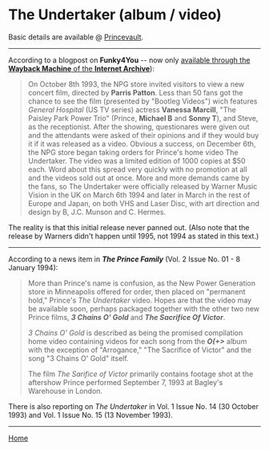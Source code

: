 # The Undertaker (album / video)

Basic details are available @ [Princevault](http://princevault.com/index.php?title=Album:_The_Undertaker).

---

According to a blogpost on **Funky4You** -- now only [available through the **Wayback Machine** of the **Internet Archive**](https://web.archive.org/web/20040122053822/http://www.funky4you.com/theundertaker.html)):

> On October 8th 1993, the NPG store invited visitors to view a new concert film, directed by **Parris Patton**. Less than 50 fans got the chance to see the film (presented by "Bootleg Videos") wich features *General Hospital* (US TV series) actress **Vanessa Marcill**, "The Paisley Park Power Trio" (Prince, **Michael B** and **Sonny T**), and Steve, as the receptionist. After the showing, questionares were given out and the attendants were asked of their opinions and if they would buy it if it was released as a video. Obvious a success, on December 6th, the NPG store began taking orders for Prince's home video The Undertaker. The video was a limited edition of 1000 copies at $50 each. Word about this spread very quickly with no promotion at all and the videos sold out at once. More and more demands came by the fans, so The Undertaker were officially released by Warner Music Vision in the UK on March 6th 1994 and later in March in the rest of Europe and Japan, on both VHS and Laser Disc, with art direction and design by B, J.C. Munson and C. Hermes.

The reality is that this initial release never panned out. (Also note that the release by Warners didn't happen until 1995, not 1994 as stated in this text.)

---

According to a news item in ***The Prince Family*** (Vol. 2 Issue No. 01 - 8 January 1994):

> More than Prince's name is confusion, as the New Power Generation store in Minneapolis offered for order, then placed on "permanent hold," Prince's *The Undertaker* video. Hopes are that the video may be available soon, perhaps packaged together with the other two new Prince films, ***3 Chains O' Gold*** and ***The Sacrifice Of Victor***. 
>
> *3 Chains O' Gold* is described as being the promised compilation home video containing videos for each song from the ***O(+>*** album with the exception of "Arrogance," "The Sacrifice of Victor" and the song "3 Chains O' Gold" itself. 
>
> The film *The Sarifice of Victor* primarily contains footage shot at the aftershow Prince performed September 7, 1993 at Bagley's Warehouse in London.

There is also reporting on *The Undertaker* in Vol. 1 Issue No. 14 (30 October 1993) and Vol. 1 Issue No. 15 (13 November 1993).

---

[Home](./)

